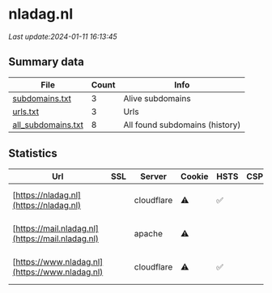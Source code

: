 # nladag.nl
*Last update:2024-01-11 16:13:45*
## Summary data
| File       | Count | Info |
|------------|-------|------|
|[subdomains.txt](/data/nladag/subdomains.txt)|3|Alive subdomains|
|[urls.txt](/data/nladag/urls.txt)|3|Urls|
|[all_subdomains.txt](/data/nladag/all_subdomains.txt)|8|All found subdomains (history)|
## Statistics
| Url | SSL | Server | Cookie | HSTS | CSP | XFO | XXP | RP | Tech |
|------------|-------|------|------|------|------|------|------|------|------|
|[https://nladag.nl](https://nladag.nl)| |cloudflare|:warning: |:white_check_mark: | | | |:white_check_mark: |Cloudflare HSTS HTTP...|
|[https://mail.nladag.nl](https://mail.nladag.nl)| |apache|:warning: | | | | |:white_check_mark: |Apache HTTP Server P...|
|[https://www.nladag.nl](https://www.nladag.nl)| |cloudflare|:warning: |:white_check_mark: | | | |:white_check_mark: |Cloudflare HSTS HTTP...|
